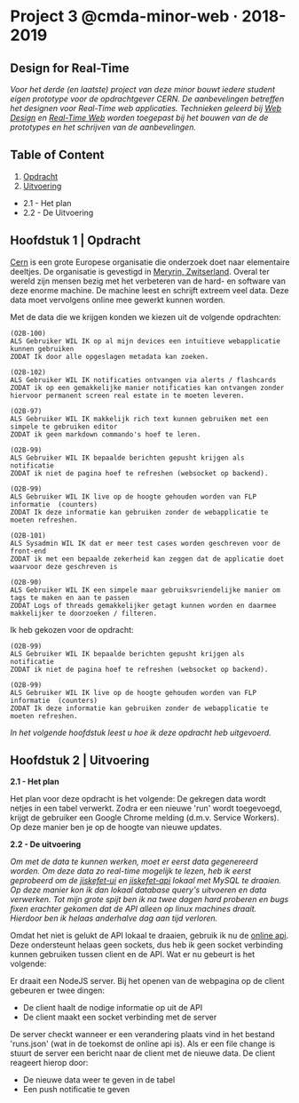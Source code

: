 # Project 3 @cmda-minor-web · 2018-2019

## Design for Real-Time
_Voor het derde (en laatste) project van deze minor bouwt iedere student eigen prototype voor de opdrachtgever CERN. De aanbevelingen betreffen het designen voor Real-Time web applicaties. Technieken geleerd bij [Web Design](https://github.com/cmda-minor-web/web-design-1819) en [Real-Time Web](https://github.com/cmda-minor-web/real-time-web-1819) worden toegepast bij het bouwen van de de prototypes en het schrijven van de aanbevelingen._

## Table of Content
1. [Opdracht](#1)
2. [Uitvoering](#2)
- 2.1 - Het plan
- 2.2 - De Uitvoering

<a name="1"></a>

## Hoofdstuk 1 | Opdracht
[Cern](https://home.cern/) is een grote Europese organisatie die onderzoek doet naar elementaire deeltjes. De organisatie is gevestigd in [Meryrin, Zwitserland](https://www.google.nl/maps/place/CERN+Filtration+Plant/@46.2351765,6.0480437,15z/data=!4m8!1m2!2m1!1scern!3m4!1s0x0:0x1fba9665acdd729c!8m2!3d46.2296427!4d6.0532925?hl=nl). Overal ter wereld zijn mensen bezig met het verbeteren van de hard- en software van deze enorme machine. De machine leest en schrijft extreem veel data. Deze data moet vervolgens online mee gewerkt kunnen worden.

Met de data die we krijgen konden we kiezen uit de volgende opdrachten:
```
(O2B-100)
ALS Gebruiker WIL IK op al mijn devices een intuïtieve webapplicatie kunnen gebruiken
ZODAT Ik door alle opgeslagen metadata kan zoeken.

(O2B-102)
ALS Gebruiker WIL IK notificaties ontvangen via alerts / flashcards
ZODAT ik op een gemakkelijke manier notificaties kan ontvangen zonder hiervoor permanent screen real estate in te moeten leveren.

(O2B-97)
ALS Gebruiker WIL IK makkelijk rich text kunnen gebruiken met een simpele te gebruiken editor
ZODAT ik geen markdown commando's hoef te leren.

(O2B-99)
ALS Gebruiker WIL IK bepaalde berichten gepusht krijgen als notificatie
ZODAT ik niet de pagina hoef te refreshen (websocket op backend).

(O2B-99)
ALS Gebruiker WIL IK live op de hoogte gehouden worden van FLP informatie  (counters)
ZODAT Ik deze informatie kan gebruiken zonder de webapplicatie te moeten refreshen.

(O2B-101)
ALS Sysadmin WIL IK dat er meer test cases worden geschreven voor de front-end
ZODAT ik met een bepaalde zekerheid kan zeggen dat de applicatie doet waarvoor deze geschreven is

(O2B-90)
ALS Gebruiker WIL IK een simpele maar gebruiksvriendelijke manier om tags te maken en aan te passen
ZODAT Logs of threads gemakkelijker getagt kunnen worden en daarmee makkelijker te doorzoeken / filteren.
```

Ik heb gekozen voor de opdracht:
```
(O2B-99)
ALS Gebruiker WIL IK bepaalde berichten gepusht krijgen als notificatie
ZODAT ik niet de pagina hoef te refreshen (websocket op backend).

(O2B-99)
ALS Gebruiker WIL IK live op de hoogte gehouden worden van FLP informatie  (counters)
ZODAT Ik deze informatie kan gebruiken zonder de webapplicatie te moeten refreshen.
```

_In het volgende hoofdstuk leest u hoe ik deze opdracht heb uitgevoerd._

<a name="2"></a>

## Hoofdstuk 2 | Uitvoering
**2.1 - Het plan**

Het plan voor deze opdracht is het volgende: De gekregen data wordt netjes in een tabel verwerkt. Zodra er een nieuwe 'run' wordt toegevoegd, krijgt de gebruiker een Google Chrome melding (d.m.v. Service Workers). Op deze manier ben je op de hoogte van nieuwe updates.

**2.2 - De uitvoering**

_Om met de data te kunnen werken, moet er eerst data gegenereerd worden. Om deze data zo real-time mogelijk te lezen, heb ik eerst geprobeerd om de [jiskefet-ui](https://github.com/SoftwareForScience/jiskefet-ui) en [jiskefet-api](https://github.com/SoftwareForScience/jiskefet-api) lokaal met MySQL te draaien. Op deze manier kon ik dan lokaal database query's uitvoeren en data verwerken. Tot mijn grote spijt ben ik na twee dagen hard proberen en bugs fixen erachter gekomen dat de API alleen op linux machines draait. Hierdoor ben ik helaas anderhalve dag aan tijd verloren._

Omdat het niet is gelukt de API lokaal te draaien, gebruik ik nu de [online api](http://cmd.jiskefet.io/). Deze ondersteunt helaas geen sockets, dus heb ik geen socket verbinding kunnen gebruiken tussen client en de API. Wat er nu gebeurt is het volgende:

Er draait een NodeJS server. Bij het openen van de webpagina op de client gebeuren er twee dingen:
- De client haalt de nodige informatie op uit de API
- De client maakt een socket verbinding met de server
  
De server checkt wanneer er een verandering plaats vind in het bestand 'runs.json' (wat in de toekomst de online api is). Als er een file change is stuurt de server een bericht naar de client met de nieuwe data. De client reageert hierop door: 
- De nieuwe data weer te geven in de tabel
- Een push notificatie te geven



